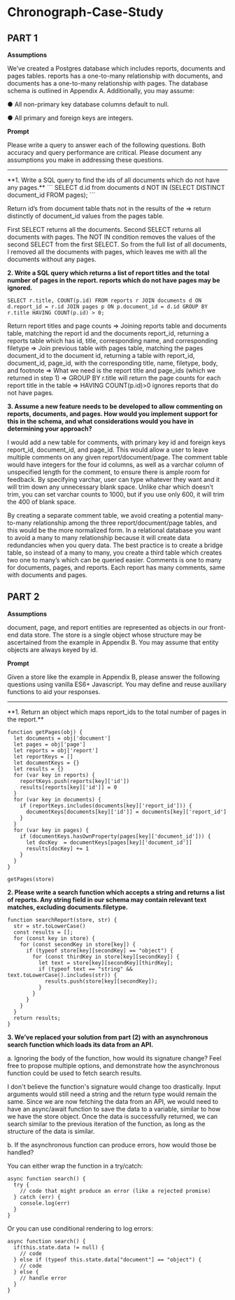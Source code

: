 # Chronograph-Case-Study
## PART 1

**Assumptions**

We’ve created a Postgres database which includes reports, documents and pages tables. reports has a one-to-many relationship with documents, and documents has a one-to-many relationship with pages. The database schema is outlined in Appendix A. Additionally, you may assume:

● All non-primary key database columns default to null.

● All primary and foreign keys are integers.

**Prompt**

Please write a query to answer each of the following questions. Both accuracy and query performance are critical. Please document any assumptions you make in addressing these questions.
<hr>
**1. Write a SQL query to find the ids of all documents which do not have any pages.**
```
SELECT d.id from documents d NOT IN (SELECT DISTINCT document_id FROM pages);
```

Return id’s from document table thats not in the results of the ⇒ return distinctly of document_id values from the pages table.

First SELECT returns all the documents. Second SELECT returns all documents with pages. The NOT IN condition removes the values of the second SELECT from the first SELECT. So from the full list of all documents, I removed all the documents with pages, which leaves me with all the documents without any pages.

**2. Write a SQL query which returns a list of report titles and the total number of pages in the report. reports which do not have pages may be ignored.**
```
SELECT r.title, COUNT(p.id) FROM reports r JOIN documents d ON d.report_id = r.id JOIN pages p ON p.document_id = d.id GROUP BY r.title HAVING COUNT(p.id) > 0;
```
Return report titles and page counts ⇒ Joining reports table and documents table, matching the report id and the documents report_id, returning a reports table which has id, title, corresponding name, and corresponding filetype ⇒ Join previous table with pages table, matching the pages document_id to the document id, returning a table with report_id, document_id, page_id, with the corresponding title, name, filetype, body, and footnote ⇒ What we need is the report title and page_ids (which we returned in step 1) ⇒ GROUP BY r.title will return the page counts for each report title in the table ⇒ HAVING COUNT(p.id)>0 ignores reports that do not have pages. 

**3. Assume a new feature needs to be developed to allow commenting on reports, documents, and pages. How would you implement support for this in the schema, and what considerations would you have in determining your approach?**

I would add a new table for comments, with primary key id and foreign keys report_id, document_id, and page_id. This would allow a user to leave multiple comments on any given report/document/page. The comment table would have integers for the four id columns, as well as a varchar column of unspecified length for the comment, to ensure there is ample room for feedback. By specifying varchar, user can type whatever they want and it will trim down any unnecessary blank space. Unlike char which doesn’t trim, you can set varchar counts to 1000, but if you use only 600, it will trim the 400 of blank space.

By creating a separate comment table, we avoid creating a potential many-to-many relationship among the three report/document/page tables, and this would be the more normalized form. In a relational database you want to avoid a many to many relationship because it will create data redundancies when you query data. The best practice is to create a bridge table, so instead of a many to many, you create a third table which creates two one to many’s which can be queried easier. Comments is one to many for documents, pages, and reports. Each report has many comments, same with documents and pages.


## PART 2

**Assumptions** 

document, page, and report entities are represented as objects in our front-end data store. The store is a single object whose structure may be ascertained from the example in Appendix B. You may assume that entity objects are always keyed by id.

**Prompt**

Given a store like the example in Appendix B, please answer the following questions using vanilla ES6+ Javascript. You may define and reuse auxiliary functions to aid your responses.
<hr>
**1. Return an object which maps report_ids to the total number of pages in the report.**

```
function getPages(obj) {
  let documents = obj['document']
  let pages = obj['page']
  let reports = obj['report']
  let reportKeys = []
  let documentKeys = {}
  let results = {}
  for (var key in reports) {
    reportKeys.push(reports[key]['id'])
    results[reports[key]['id']] = 0
  }
  for (var key in documents) {
    if (reportKeys.includes(documents[key]['report_id'])) {
      documentKeys[documents[key]['id']] = documents[key]['report_id']
    }
  }
  for (var key in pages) {
    if (documentKeys.hasOwnProperty(pages[key]['document_id'])) {
      let docKey  = documentKeys[pages[key]['document_id']]
      results[docKey] += 1
    }
  }
}

getPages(store)
```

**2. Please write a search function which accepts a string and returns a list of reports. Any string field in our schema may contain relevant text matches, excluding documents.filetype.**
```
function searchReport(store, str) {
  str = str.toLowerCase()
  const results = [];
  for (const key in store) {
    for (const secondKey in store[key]) {
      if (typeof store[key][secondKey] == "object") {
        for (const thirdKey in store[key][secondKey]) {
          let text = store[key][secondKey][thirdKey];
          if (typeof text == "string" && text.toLowerCase().includes(str)) {
            results.push(store[key][secondKey]);
          }
        }
      }
    }
  }
  return results;
}
```

**3. We’ve replaced your solution from part (2) with an asynchronous search function which loads its data from an API.**

a. Ignoring the body of the function, how would its signature change? Feel free to propose multiple options, and demonstrate how the asynchronous function could be used to fetch search results.

I don't believe the function's signature would change too drastically. Input arguments would still need a string and the return type would remain the same. Since we are now fetching the data from an API, we would need to have an async/await function to save the data to a variable, similar to how we have the store object. Once the data is successfully returned, we can search similar to the previous iteration of the function, as long as the structure of the data is similar. 

b. If the asynchronous function can produce errors, how would those be handled?
	
You can either wrap the function in a try/catch:
```
async function search() {
  try {
    // code that might produce an error (like a rejected promise)
  } catch (err) {
    console.log(err)
  }
}
```
Or you can use conditional rendering to log errors:
```
async function search() {
  if(this.state.data != null) {
    // code
  } else if (typeof this.state.data["document"] == "object") {
    // code
  } else {
    // handle error
  }
}
```


